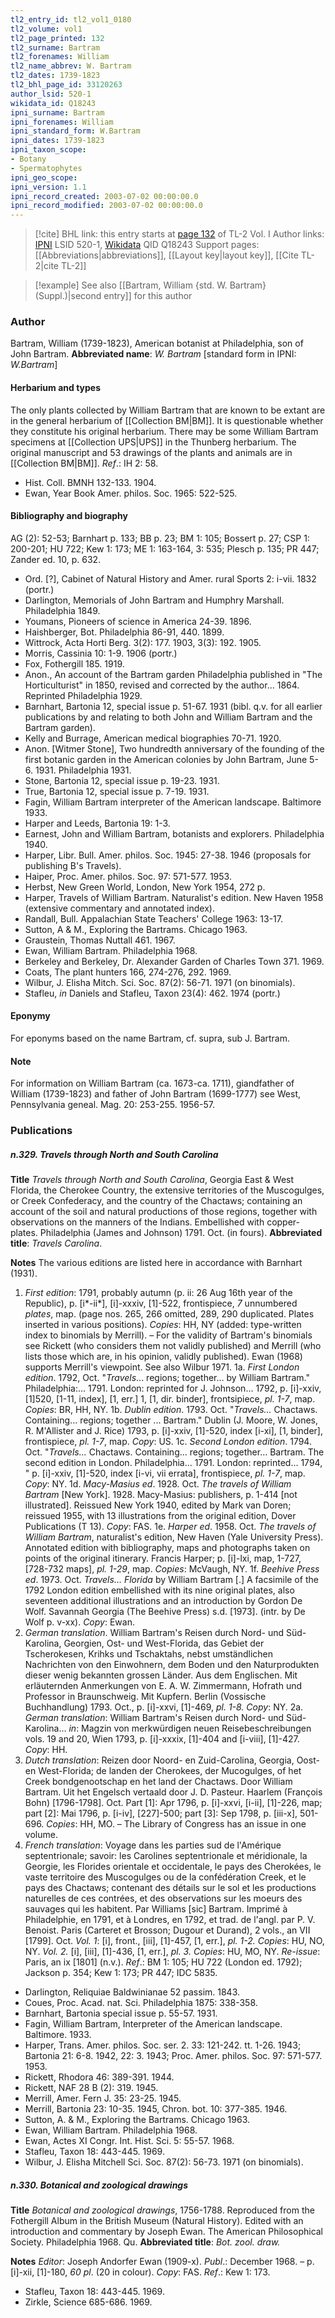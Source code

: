 ```yaml
---
tl2_entry_id: tl2_vol1_0180
tl2_volume: vol1
tl2_page_printed: 132
tl2_surname: Bartram
tl2_forenames: William
tl2_name_abbrev: W. Bartram
tl2_dates: 1739-1823
tl2_bhl_page_id: 33120263
author_lsid: 520-1
wikidata_id: Q18243
ipni_surname: Bartram
ipni_forenames: William
ipni_standard_form: W.Bartram
ipni_dates: 1739-1823
ipni_taxon_scope: 
- Botany
- Spermatophytes
ipni_geo_scope: 
ipni_version: 1.1
ipni_record_created: 2003-07-02 00:00:00.0
ipni_record_modified: 2003-07-02 00:00:00.0
---
```


> [!cite] BHL link: this entry starts at [page 132](https://www.biodiversitylibrary.org/page/33120263) of TL-2 Vol. I
> Author links: [IPNI](https://www.ipni.org/a/520-1) LSID 520-1, [Wikidata](https://www.wikidata.org/wiki/Q18243) QID Q18243
> Support pages: [[Abbreviations|abbreviations]], [[Layout key|layout key]], [[Cite TL-2|cite TL-2]]

> [!example] See also [[Bartram, William {std. W. Bartram} (Suppl.)|second entry]] for this author

### Author

Bartram, William (1739-1823), American botanist at Philadelphia, son of John Bartram. 
**Abbreviated name**: *W. Bartram* \[standard form in IPNI: *W.Bartram*\]

#### Herbarium and types

The only plants collected by William Bartram that are known to be extant are in the general herbarium of [[Collection BM|BM]]. It is questionable whether they constitute his original herbarium. There may be some William Bartram specimens at [[Collection UPS|UPS]] in the Thunberg herbarium. The original manuscript and 53 drawings of the plants and animals are in [[Collection BM|BM]].
*Ref*.: IH 2: 58.
- Hist. Coll. BMNH 132-133. 1904.
- Ewan, Year Book Amer. philos. Soc. 1965: 522-525.

#### Bibliography and biography

AG (2): 52-53; Barnhart p. 133; BB p. 23; BM 1: 105; Bossert p. 27; CSP 1: 200-201; HU 722; Kew 1: 173; ME 1: 163-164, 3: 535; Plesch p. 135; PR 447; Zander ed. 10, p. 632.
- Ord. \[?\], Cabinet of Natural History and Amer. rural Sports 2: i-vii. 1832 (portr.)
- Darlington, Memorials of John Bartram and Humphry Marshall. Philadelphia 1849.
- Youmans, Pioneers of science in America 24-39. 1896.
- Haishberger, Bot. Philadelphia 86-91, 440. 1899.
- Wittrock, Acta Horti Berg. 3(2): 177. 1903, 3(3): 192. 1905.
- Morris, Cassinia 10: 1-9. 1906 (portr.)
- Fox, Fothergill 185. 1919.
- Anon., An account of the Bartram garden Philadelphia published in "The Horticulturist" in 1850, revised and corrected by the author... 1864. Reprinted Philadelphia 1929.
- Barnhart, Bartonia 12, special issue p. 51-67. 1931 (bibl. q.v. for all earlier publications by and relating to both John and William Bartram and the Bartram garden).
- Kelly and Burrage, American medical biographies 70-71. 1920.
- Anon. \[Witmer Stone\], Two hundredth anniversary of the founding of the first botanic garden in the American colonies by John Bartram, June 5-6. 1931. Philadelphia 1931.
- Stone, Bartonia 12, special issue p. 19-23. 1931.
- True, Bartonia 12, special issue p. 7-19. 1931.
- Fagin, William Bartram interpreter of the American landscape. Baltimore 1933.
- Harper and Leeds, Bartonia 19: 1-3.
- Earnest, John and William Bartram, botanists and explorers. Philadelphia 1940.
- Harper, Libr. Bull. Amer. philos. Soc. 1945: 27-38. 1946 (proposals for publishing B's Travels).
- Haiper, Proc. Amer. philos. Soc. 97: 571-577. 1953.
- Herbst, New Green World, London, New York 1954, 272 p.
- Harper, Travels of William Bartram. Naturalist's edition. New Haven 1958 (extensive commentary and annotated index).
- Randall, Bull. Appalachian State Teachers' College 1963: 13-17.
- Sutton, A & M., Exploring the Bartrams. Chicago 1963.
- Graustein, Thomas Nuttall 461. 1967.
- Ewan, William Bartram. Philadelphia 1968.
- Berkeley and Berkeley, Dr. Alexander Garden of Charles Town 371. 1969.
- Coats, The plant hunters 166, 274-276, 292. 1969.
- Wilbur, J. Elisha Mitch. Sci. Soc. 87(2): 56-71. 1971 (on binomials).
- Stafleu, *in* Daniels and Stafleu, Taxon 23(4): 462. 1974 (portr.)

#### Eponymy

For eponyms based on the name Bartram, cf. supra, sub J. Bartram.

#### Note

For information on William Bartram (ca. 1673-ca. 1711), giandfather of William (1739-1823) and father of John Bartram (1699-1777) see West, Pennsylvania geneal. Mag. 20: 253-255. 1956-57.

### Publications

##### n.329. Travels through North and South Carolina

**Title**
*Travels through North and South Carolina*, Georgia East & West Florida, the Cherokee Country, the extensive territories of the Muscogulges, or Creek Confederacy, and the country of the Chactaws; containing an account of the soil and natural productions of those regions, together with observations on the manners of the Indians. Embellished with copper-plates. Philadelphia (James and Johnson) 1791. Oct. (in fours).
**Abbreviated title**: *Travels Carolina*.

**Notes**
The various editions are listed here in accordance with Barnhart (1931).
1. *First edition*: 1791, probably autumn (p. ii: 26 Aug 16th year of the Republic), p. \[i\*-ii\*\], \[i\]-xxxiv, \[1\]-522, frontispiece, *7* unnumbered *plates*, map. (page nos. 265, 266 omitted, 289, 290 duplicated. Plates inserted in various positions). *Copies*: HH, NY (added: type-written index to binomials by Merrill). – For the validity of Bartram's binomials see Rickett (who considers them not validly published) and Merrill (who lists those which are, in his opinion, validly published). Ewan (1968) supports Merrill's viewpoint. See also Wilbur 1971.
1a. *First London edition*. 1792, Oct. "*Travels*... regions; together... by William Bartram." Philadelphia:... 1791. London: reprinted for J. Johnson... 1792, p. \[i\]-xxiv, \[1\]520, \[1-11, index\], \[1, err.\] 1, \[1, dir. binder\], frontsipiece, *pl. 1-7*, map.
*Copies*: BR, HH, NY.
1b. *Dublin edition*. 1793. Oct. "*Travels...* Chactaws. Containing... regions; together ... Bartram." Dublin (J. Moore, W. Jones, R. M'Allister and J. Rice) 1793, p. \[i\]-xxiv, \[1\]-520, index \[i-xi\], \[1, binder\], frontispiece, *pl. 1-7*, map. *Copy*: US.
1c. *Second London edition*. 1794. Oct. "*Travels...* Chactaws. Containing... regions; together... Bartram. The second edition in London. Philadelphia... 1791. London: reprinted... 1794, " p. \[i\]-xxiv, \[1\]-520, index \[i-vi, vii errata\], frontispiece, *pl. 1-7*, map. *Copy*: NY.
1d. *Macy-Masius ed*. 1928. Oct. *The travels of William Bartram* \[New York\]. 1928. Macy-Masius: publishers, p. 1-414 \[not illustrated\]. Reissued New York 1940, edited by Mark van Doren; reissued 1955, with 13 illustrations from the original edition, Dover Publications (T 13). *Copy*: FAS.
1e. *Harper ed*. 1958. Oct. *The travels of William Bartram*, naturalist's edition, New Haven (Yale University Press). Annotated edition with bibliography, maps and photographs taken on points of the original itinerary. Francis Harper; p. \[i\]-lxi, map, 1-727, \[728-732 maps\], *pl. 1-29*, map. *Copies*: McVaugh, NY.
1f. *Beehive Press ed*. 1973. Oct. *Travels... Florida* by William Bartram \[.\] A facsimile of the 1792 London edition embellished with its nine original plates, also seventeen additional illustrations and an introduction by Gordon De Wolf. Savannah Georgia (The Beehive Press) s.d. \[1973\]. (intr. by De Wolf p. v-xx). *Copy*: Ewan.
2. *German translation*. William Bartram's Reisen durch Nord- und Süd-Karolina, Georgien, Ost- und West-Florida, das Gebiet der Tscherokesen, Krihks und Tschaktahs, nebst umständlichen Nachrichten von den Einwohnern, dem Boden und den Naturprodukten dieser wenig bekannten grossen Länder. Aus dem Englischen. Mit erläuternden Anmerkungen von E. A. W. Zimmermann, Hofrath und Professor in Braunschweig. Mit Kupfern. Berlin (Vossische Buchhandlung) 1793. Oct., p. \[i\]-xxvi, \[1\]-469, *pl. 1-8. Copy*: NY.
2a. *German translation*: William Bartram's Reisen durch Nord- und Süd-Karolina...
*in*: Magzin von merkwürdigen neuen Reisebeschreibungen vols. 19 and 20, Wien 1793, p. \[i\]-xxxix, \[1\]-404 and \[i-viii\], \[1\]-427. *Copy*: HH.
3. *Dutch translation*: Reizen door Noord- en Zuid-Carolina, Georgia, Oost- en West-Florida; de landen der Cherokees, der Mucogulges, of het Creek bondgenootschap en het land der Chactaws. Door William Bartram. Uit het Engelsch vertaald door J. D. Pasteur. Haarlem (François Bohn) \[1796-1798\]. Oct. Part \[1\]: Apr 1796, p. \[i\]-xxvi, \[i-ii\], \[1\]-226, map; part \[2\]: Mai 1796, p. \[i-iv\], \[227\]-500; part \[3\]: Sep 1798, p. \[iii-x\], 501-696. *Copies*: HH, MO. – The Library of Congress has an issue in one volume.
4. *French translation*: Voyage dans les parties sud de l'Amérique septentrionale; savoir: les Carolines septentrionale et méridionale, la Georgie, les Florides orientale et occidentale, le pays des Cherokées, le vaste territoire des Muscogulges ou de la confédération Creek, et le pays des Chactaws; contenant des détails sur le sol et les productions naturelles de ces contrées, et des observations sur les moeurs des sauvages qui les habitent. Par Williams \[sic\] Bartram. Imprimé à Philadelphie, en 1791, et à Londres, en 1792, et trad. de l'angl. par P. V. Benoist. Paris (Carteret et Brosson; Dugour et Durand), 2 vols., an VII \[1799\]. Oct.
*Vol. 1*: \[i\], front., \[iii\], \[1\]-457, \[1, err.\], *pl. 1-2. Copies*: HU, NO, NY.
*Vol. 2.* \[i\], \[iii\], \[1\]-436, \[1, err.\], *pl. 3. Copies*: HU, MO, NY.
*Re-issue*: Paris, an ix \[1801\] (n.v.).
*Ref*.: BM 1: 105; HU 722 (London ed. 1792); Jackson p. 354; Kew 1: 173; PR 447; IDC 5835.
- Darlington, Reliquiae Baldwinianae 52 passim. 1843.
- Coues, Proc. Acad. nat. Sci. Philadelphia 1875: 338-358.
- Barnhart, Bartonia special issue p. 55-57. 1931.
- Fagin, William Bartram, Interpreter of the American landscape. Baltimore. 1933.
- Harper, Trans. Amer. philos. Soc. ser. 2. 33: 121-242. tt. 1-26. 1943; Bartonia 21: 6-8. 1942, 22: 3. 1943; Proc. Amer. philos. Soc. 97: 571-577. 1953.
- Rickett, Rhodora 46: 389-391. 1944.
- Rickett, NAF 28 B (2): 319. 1945.
- Merrill, Amer. Fern J. 35: 23-25. 1945.
- Merrill, Bartonia 23: 10-35. 1945, Chron. bot. 10: 377-385. 1946.
- Sutton, A. & M., Exploring the Bartrams. Chicago 1963.
- Ewan, William Bartram. Philadelphia 1968.
- Ewan, Actes XI Congr. Int. Hist. Sci. 5: 55-57. 1968.
- Stafleu, Taxon 18: 443-445. 1969.
- Wilbur, J. Elisha Mitchell Sci. Soc. 87(2): 56-73. 1971 (on binomials).

##### n.330. Botanical and zoological drawings

**Title**
*Botanical and zoological drawings*, 1756-1788. Reproduced from the Fothergill Album in the British Museum (Natural History). Edited with an introduction and commentary by Joseph Ewan. The American Philosophical Society. Philadelphia 1968. Qu.
**Abbreviated title**: *Bot. zool. draw.*

**Notes**
*Editor*: Joseph Andorfer Ewan (1909-x).
*Publ*.: December 1968. – p. \[i\]-xii, \[1\]-180, *60 pl*. (20 in colour). *Copy*: FAS.
*Ref*.: Kew 1: 173.
- Stafleu, Taxon 18: 443-445. 1969.
- Zirkle, Science 685-686. 1969.

